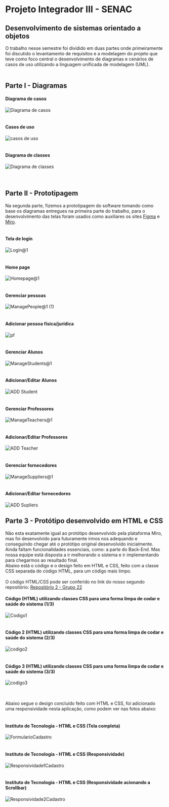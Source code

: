 # Projeto Integrador III - SENAC <br>
## Desenvolvimento de sistemas orientado a objetos <br>

O trabalho nesse semestre foi dividido em duas partes onde primeiramente foi discutido o levantamento de requisitos e a modelagem do projeto que teve como foco central o desenvolvimento de diagramas e cenários de casos de uso utilizando a linguagem unificada de modelagem (UML). <br><br>


## Parte I - Diagramas <br>
#### Diagrama de casos <br>
![Diagrama de casos](https://github.com/Edersonestudar/projeto-integrador/assets/111811452/e5261130-d17b-4b3f-80d3-8d75856a0e18)<br><br>

#### Casos de uso <br>
![casos de uso](https://github.com/Edersonestudar/projeto-integrador/assets/111811452/a36f6a49-58ad-447b-9c5f-bdb35ce286d6) <br><br>

#### Diagrama de classes <br>
![Diagrama de classes](https://github.com/Edersonestudar/projeto-integrador/assets/111811452/79f892ff-c48f-4649-ba03-86bf925f7a5e) <br><br><br>

## Parte II - Prototipagem <br>
Na segunda parte, fizemos a prototipagem do software tomando como base os diagramas entregues na primeira parte do trabalho, para o desenvolvimento das telas foram usados como auxiliares os sites <a href="http://www.figma.com/"> Figma</a> e <a href="http://www.miro.com/"> Miro</a>. <br><br>

#### Tela de login <br>
![Login@1](https://github.com/Edersonestudar/projeto-integrador/assets/111811452/c7ae7712-04c0-47ab-b17d-e5b9a7556c4d) <br><br>

#### Home page <br>
![Homepage@1](https://github.com/Edersonestudar/projeto-integrador/assets/111811452/ced12ac4-4cd9-4d1f-9dfb-aa8b75d54250) <br><br>

#### Gerenciar pessoas <br>
![ManagePeople@1 (1)](https://github.com/Edersonestudar/projeto-integrador/assets/111811452/e1053c68-2c66-4002-94e3-1b5a37897387) <br><br>

#### Adicionar pessoa física/jurídica <br>
![pf](https://github.com/Edersonestudar/projeto-integrador/assets/111811452/e5b35bfe-25be-433e-b428-0d1260647d3e) <br><br>

#### Gerenciar Alunos <br>
![ManageStudents@1](https://github.com/Edersonestudar/projeto-integrador/assets/111811452/7ce70951-643e-416b-ae68-5765bc4dfc59) <br><br>

#### Adicionar/Editar Alunos <br>
![ADD Student](https://github.com/Edersonestudar/projeto-integrador/assets/111811452/ca9c79a3-0c5c-4903-a418-e61b287ae297) <br><br>

#### Gerenciar Professores <br>
![ManageTeachers@1](https://github.com/Edersonestudar/projeto-integrador/assets/111811452/b97f1cda-7fc0-4e11-91ac-bd39f31b1282) <br><br>

#### Adicionar/Editar Professores <br>
![ADD Teacher](https://github.com/Edersonestudar/projeto-integrador/assets/111811452/fdb83597-3c61-43c8-9a24-7132c1aa530f) <br><br>

#### Gerenciar fornecedores <br>
![ManageSuppliers@1](https://github.com/Edersonestudar/projeto-integrador/assets/111811452/ce88166a-505c-4051-96ff-6b122befda68) <br><br>

#### Adicionar/Editar fornecedores <br>
![ADD Supliers](https://github.com/Edersonestudar/projeto-integrador/assets/111811452/c7816e74-0168-4c4b-be35-407abb25a384)


## Parte 3 - Protótipo desenvolvido em HTML e CSS <br>
Não esta exatamente igual ao protótipo desenvolvido pela plataforma Miro, mas foi desenvolvido para futuramente irmos nos adequando e conseguindo chegar até o protótipo original desenvolvido inicialmente. Ainda faltam funcionalidades essenciais, como: a parte do Back-End. Mas nossa equipe está disposta a ir melhorando o sistema e ir implementando para chegarmos ao resultado final. <br>
Abaixo está o código e o design feito em HTML e CSS, feito com a classe CSS separada do código HTML, para um código mais limpo.<br><br>
O código HTML/CSS pode ser conferido no link do nosso segundo repositório: [Repositório 2 - Grupo 22](https://github.com/nataliasecco/ProjetoIntegradorHtmlCss)<br>

#### Código (HTML) utilizando classes CSS para uma forma limpa de codar e saúde do sistema (1/3) <br>
![Codigo1](https://github.com/Edersonestudar/projeto-integrador/assets/101535011/3410cc62-8c7b-4dae-96ca-25fe231b1007)<br><br>

#### Código 2 (HTML) utilizando classes CSS para uma forma limpa de codar e saúde do sistema (2/3) <br>
![codigo2](https://github.com/Edersonestudar/projeto-integrador/assets/101535011/d8da9006-86c1-41e0-a437-7cd47549db0e)<br><br>

#### Código 3 (HTML) utilizando classes CSS para uma forma limpa de codar e saúde do sistema (3/3) <br>
![codigo3](https://github.com/Edersonestudar/projeto-integrador/assets/101535011/a0f0a888-0d40-43dd-828a-7f874eb71bc5)<br><br><br>

Abaixo segue o design concluído feito com HTML e CSS, foi adicionado uma responsividade nesta aplicação, como podem ver nas fotos abaixo:<br><br>

#### Instituto de Tecnologia - HTML e CSS (Tela completa)<br>
![FormularioCadastro](https://github.com/Edersonestudar/projeto-integrador/assets/101535011/b6177b75-8676-4ec4-a9ce-0744dd820a40)<br><br>

#### Instituto de Tecnologia - HTML e CSS (Responsividade)<br>
![Responsividade1Cadastro](https://github.com/Edersonestudar/projeto-integrador/assets/101535011/51bf6da9-123d-47f0-a1cb-a94ee2c4461e)<br><br>

#### Instituto de Tecnologia - HTML e CSS (Responsividade acionando a Scrollbar)<br>
![Responsividade2Cadastro](https://github.com/Edersonestudar/projeto-integrador/assets/101535011/03a1f133-9e3a-4a47-bb7c-57da1a8bf3e3)<br><br>
